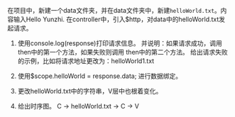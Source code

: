 在项目中，新建一个data文件夹，并在data文件夹中，新建`helloWorld.txt`。内容输入Hello Yunzhi.
在controller中，引入$http，对data中的helloWorld.txt发起请求。
1. 使用console.log(response)打印请求信息。
并说明：如果请求成功，调用then中的第一个方法，如果失败则调用 then中的第二个方法。
给出请求失败的示例，比如将请求地址更改为：helloWorld1.txt

2. 使用$scope.helloWorld = response.data; 进行数据绑定。

3. 更改helloWorld.txt中的字符串，V层中也根着变化。

4. 给出时序图。
C -> helloWorld.txt -> C -> V